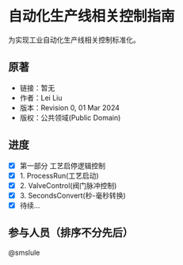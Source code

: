 # 自动化生产线相关控制指南

为实现工业自动化生产线相关控制标准化。

## 原著

- 链接：暂无
- 作者：Lei Liu
- 版本：Revision 0, 01 Mar 2024
- 版权：公共领域(Public Domain)

## 进度

- [x] 第一部分 工艺启停逻辑控制
- [x] 1\. ProcessRun(工艺启动)
- [x] 2\. ValveControl(阀门脉冲控制)
- [x] 3\. SecondsConvert(秒-毫秒转换)
- [x] 待续...

## 参与人员（排序不分先后）

@smslule
